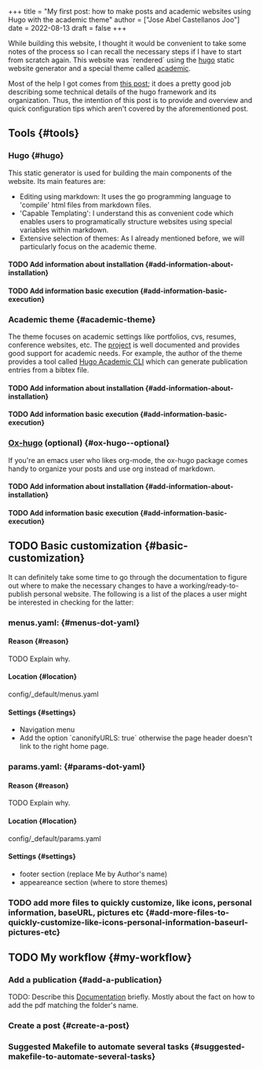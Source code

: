 +++
title = "My first post: how to make posts and academic websites using Hugo with the academic theme"
author = ["Jose Abel Castellanos Joo"]
date = 2022-08-13
draft = false
+++

While building this website, I thought it would be convenient to take some notes
of the process so I can recall the necessary steps if I have to start from scratch again. This website was \`rendered\` using the [hugo](https://gohugo.io/) static website generator and a special theme called [academic](https://academic-demo.netlify.app).

Most of the help I got comes from [this post](http://www.statslab.cam.ac.uk/~qz280/post/migrating/); it does a pretty good job describing some technical details of the hugo framework and its organization. Thus, the intention of this post is to provide and overview and quick configuration tips which aren't covered by the aforementioned post.


## Tools {#tools}


### Hugo {#hugo}

This static generator is used for building the main components of the website. Its main features are:

-   Editing using markdown: It uses the go programming language to 'compile' html files from markdown files.
-   'Capable Templating': I understand this as convenient code which enables users to programatically structure websites using special variables within markdown.
-   Extensive selection of themes: As I already mentioned before, we will particularly focus on the academic theme.


#### <span class="org-todo todo TODO">TODO</span> Add information about installation {#add-information-about-installation}


#### <span class="org-todo todo TODO">TODO</span> Add information basic execution {#add-information-basic-execution}


### Academic theme {#academic-theme}

The theme focuses on academic settings like portfolios, cvs, resumes, conference websites, etc. The [project](https://wowchemy.com/docs/) is well documented and provides good support for academic needs. For example, the author of the theme provides a tool called [Hugo Academic CLI](https://pypi.org/project/academic/) which can generate publication entries from a bibtex file.


#### <span class="org-todo todo TODO">TODO</span> Add information about installation {#add-information-about-installation}


#### <span class="org-todo todo TODO">TODO</span> Add information basic execution {#add-information-basic-execution}


### [Ox-hugo](https://ox-hugo.scripter.co) (optional) {#ox-hugo--optional}

If you're an emacs user who likes org-mode, the ox-hugo package comes handy to organize your posts and use org instead of markdown.


#### <span class="org-todo todo TODO">TODO</span> Add information about installation {#add-information-about-installation}


#### <span class="org-todo todo TODO">TODO</span> Add information basic execution {#add-information-basic-execution}


## <span class="org-todo todo TODO">TODO</span> Basic customization {#basic-customization}

It can definitely take some time to go through the documentation to figure out where to make the necessary changes to have a working/ready-to-publish personal website. The following is a list of the places a user might be interested in checking for the latter:


### menus.yaml: {#menus-dot-yaml}


#### Reason {#reason}

TODO Explain why.


#### Location {#location}

config/_default/menus.yaml


#### Settings {#settings}

-   Navigation menu
-   Add the option \`canonifyURLS: true\` otherwise the page header doesn't link to the right home page.


### params.yaml: {#params-dot-yaml}


#### Reason {#reason}

TODO Explain why.


#### Location {#location}

config/_default/params.yaml


#### Settings {#settings}

-   footer section (replace Me by Author's name)
-   appeareance section (where to store themes)


### <span class="org-todo todo TODO">TODO</span> add more files to quickly customize, like icons, personal information, baseURL, pictures etc {#add-more-files-to-quickly-customize-like-icons-personal-information-baseurl-pictures-etc}


## <span class="org-todo todo TODO">TODO</span> My workflow {#my-workflow}


### Add a publication {#add-a-publication}

TODO: Describe this [Documentation](https://wowchemy.com/docs/content/publications/) briefly. Mostly about the fact on how to add
the pdf matching the folder's name.


### Create a post {#create-a-post}


### Suggested Makefile to automate several tasks {#suggested-makefile-to-automate-several-tasks}